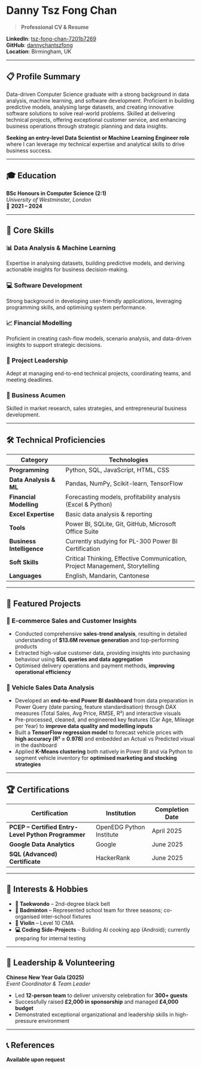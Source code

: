 # Danny Tsz Fong Chan

> **Professional CV & Resume**


**LinkedIn**: [tsz-fong-chan-7201b7269](http://www.linkedin.com/in/tsz-fong-chan-7201b7269)  
**GitHub**: [dannychantszfong](http://www.github.com/dannychantszfong)  
**Location**: Birmingham, UK

---

## 📋 Profile Summary

Data-driven Computer Science graduate with a strong background in data analysis, machine learning, and software development. Proficient in building predictive models, analysing large datasets, and creating innovative software solutions to solve real-world problems. Skilled at delivering technical projects, offering exceptional customer service, and enhancing business operations through strategic planning and data insights. 

**Seeking an entry-level Data Scientist or Machine Learning Engineer role** where I can leverage my technical expertise and analytical skills to drive business success.

---

## 🎓 Education

**BSc Honours in Computer Science (2:1)**  
*University of Westminster, London*  
📅 **2021 – 2024**

---

## 🎯 Core Skills

### **📊 Data Analysis & Machine Learning**
Expertise in analysing datasets, building predictive models, and deriving actionable insights for business decision-making.

### **💻 Software Development** 
Strong background in developing user-friendly applications, leveraging programming skills, and optimising system performance.

### **📈 Financial Modelling**
Proficient in creating cash-flow models, scenario analysis, and data-driven insights to support strategic decisions.

### **👥 Project Leadership**
Adept at managing end-to-end technical projects, coordinating teams, and meeting deadlines.

### **💼 Business Acumen**
Skilled in market research, sales strategies, and entrepreneurial business development.

---

## 🛠️ Technical Proficiencies

| Category | Technologies |
|----------|-------------|
| **Programming** | Python, SQL, JavaScript, HTML, CSS |
| **Data Analysis & ML** | Pandas, NumPy, Scikit-learn, TensorFlow |
| **Financial Modelling** | Forecasting models, profitability analysis (Excel & Python) |
| **Excel Expertise** | Basic data analysis & reporting |
| **Tools** | Power BI, SQLite, Git, GitHub, Microsoft Office Suite |
| **Business Intelligence** | Currently studying for PL-300 Power BI Certification |
| **Soft Skills** | Critical Thinking, Effective Communication, Project Management, Storytelling |
| **Languages** | English, Mandarin, Cantonese |

---

## 🚀 Featured Projects

### **🛒 E-commerce Sales and Customer Insights**
- Conducted comprehensive **sales-trend analysis**, resulting in detailed understanding of **$13.6M revenue generation** and top-performing products
- Extracted high-value customer data, providing insights into purchasing behaviour using **SQL queries and data aggregation**
- Optimised delivery operations and payment methods, **improving operational efficiency**

### **🚗 Vehicle Sales Data Analysis**
- Developed an **end-to-end Power BI dashboard** from data preparation in Power Query (date parsing, feature standardisation) through DAX measures (Total Sales, Avg Price, RMSE, R²) and interactive visuals
- Pre-processed, cleaned, and engineered key features (Car Age, Mileage per Year) to **improve data quality and modelling inputs**
- Built a **TensorFlow regression model** to forecast vehicle prices with **high accuracy (R² = 0.978)** and embedded an Actual vs Predicted visual in the dashboard
- Applied **K-Means clustering** both natively in Power BI and via Python to segment vehicle inventory for **optimised marketing and stocking strategies**

---

## 🏆 Certifications

| Certification | Institution | Completion Date |
|---------------|------------|----------------|
| **PCEP – Certified Entry-Level Python Programmer** | OpenEDG Python Institute | April 2025 |
| **Google Data Analytics** | Google | June 2025 |
| **SQL (Advanced) Certificate** | HackerRank | June 2025 |

---

## 🎨 Interests & Hobbies

- **🥋 Taekwondo** – 2nd-degree black belt
- **🏸 Badminton** – Represented school team for three seasons; co-organised inter-school fixtures
- **🎻 Violin** – Level 10 CMA
- **💻 Coding Side-Projects** – Building AI cooking app (Android); currently preparing for internal testing

---

## 🌟 Leadership & Volunteering

**Chinese New Year Gala (2025)**  
*Event Coordinator & Team Leader*
- Led **12-person team** to deliver university celebration for **300+ guests**
- Successfully raised **£2,000 in sponsorship** and managed **£4,000 budget**
- Demonstrated exceptional organizational and leadership skills in high-pressure environment

---

## 📞 References

**Available upon request**

